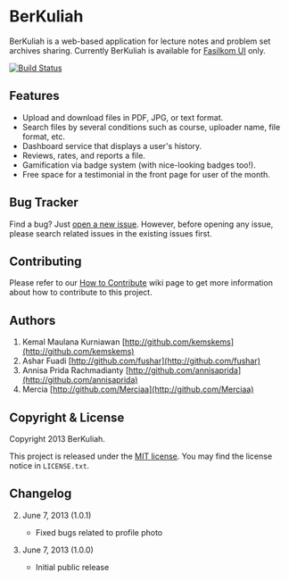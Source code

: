 # BerKuliah

BerKuliah is a web-based application for lecture notes and problem set archives sharing. Currently BerKuliah is available for [Fasilkom UI](http://www.cs.ui.ac.id/) only.

[![Build Status](https://travis-ci.org/kemskems/berkuliah.png?branch=develop)](https://travis-ci.org/kemskems/berkuliah)

## Features

- Upload and download files in PDF, JPG, or text format.
- Search files by several conditions such as course, uploader name, file format, etc.
- Dashboard service that displays a user's history.
- Reviews, rates, and reports a file.
- Gamification via badge system (with nice-looking badges too!).
- Free space for a testimonial in the front page for user of the month.

## Bug Tracker

Find a bug? Just [open a new issue](https://github.com/kemskems/berkuliah/issues). However, before opening any issue, please search related issues in the existing issues first.

## Contributing

Please refer to our [How to Contribute](https://github.com/kemskems/berkuliah/wiki/How-To-Contribute) wiki page to get more information about how to contribute to this project.

## Authors

1. Kemal Maulana Kurniawan [http://github.com/kemskems](http://github.com/kemskems)
2. Ashar Fuadi [http://github.com/fushar](http://github.com/fushar)
3. Annisa Prida Rachmadianty [http://github.com/annisaprida](http://github.com/annisaprida)
4. Mercia [http://github.com/Merciaa](http://github.com/Merciaa)

## Copyright & License

Copyright 2013 BerKuliah.

This project is released under the [MIT license](http://opensource.org/licenses/MIT). You may find the license notice in `LICENSE.txt`.

## Changelog

2. June 7, 2013 (1.0.1)
    - Fixed bugs related to profile photo

1. June 7, 2013 (1.0.0)
    - Initial public release
